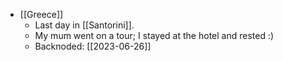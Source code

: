 - [[Greece]]
  - Last day in [[Santorini]].
  - My mum went on a tour; I stayed at the hotel and rested :)
  - Backnoded: [[2023-06-26]]
